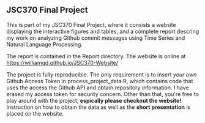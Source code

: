 ## JSC370 Final Project

This is part of my JSC370 Final Project, where it consists a website displaying the interactive figures and tables, and a complete report descring my work on analyzing Github commit messages using Time Series and Natural Language Processing.

The report is contained in the Report directory. The website is online at https://williamqd.github.io/JSC370-Website/

The project is fully reproducible. The only requirement is to insert *your own* Github Access Token in process_project_data.R, which contains code that uses the access the Github API and obtain repository information. I have erased my access token for security concern. Other than that, you're free to play around with the project, **espically please checkout the website!** Instruction on how to obtain the data as well as the **short presentation** is placed on the website.
